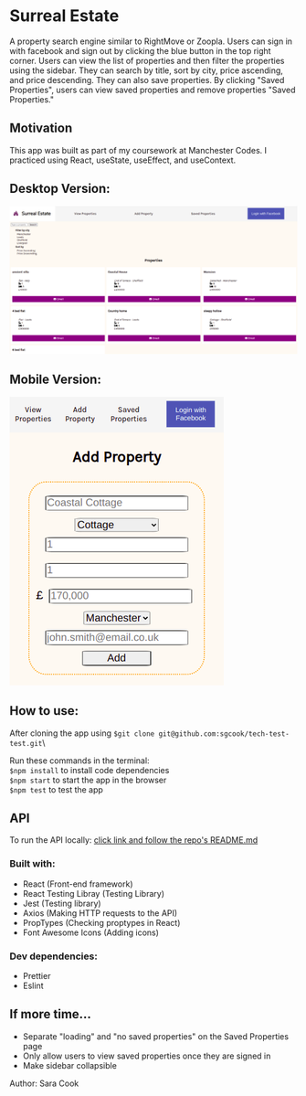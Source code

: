 # Surreal Estate

A property search engine similar to RightMove or Zoopla. Users can sign in with facebook and sign out by clicking the blue button in the top right corner. Users can view the list of properties and then filter the properties using the sidebar. They can search by title, sort by city, price ascending, and price descending. They can also save properties. By clicking "Saved Properties", users can view saved properties and remove properties "Saved Properties."

## Motivation

This app was built as part of my coursework at Manchester Codes. I practiced using React, useState, useEffect, and useContext.

## Desktop Version:

![desktop version](./src//desktop.png)

## Mobile Version:

![mobile version](./src/mobile.png)

## How to use:

After cloning the app using `$git clone git@github.com:sgcook/tech-test-test.git`\

Run these commands in the terminal:\
`$npm install` to install code dependencies\
`$npm start` to start the app in the browser\
`$npm test` to test the app

## API

To run the API locally: [click link and follow the repo's README.md](https://github.com/MCRcodes/surreal-estate-api)

### Built with:

- React (Front-end framework)
- React Testing Libray (Testing Library)
- Jest (Testing library)
- Axios (Making HTTP requests to the API)
- PropTypes (Checking proptypes in React)
- Font Awesome Icons (Adding icons)

### Dev dependencies:

- Prettier
- Eslint

## If more time...

- Separate "loading" and "no saved properties" on the Saved Properties page
- Only allow users to view saved properties once they are signed in
- Make sidebar collapsible

Author: Sara Cook
